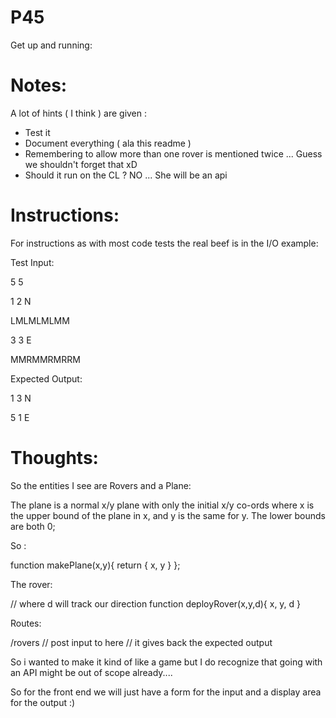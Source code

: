 # P45

Get up and running:

# Notes:

A lot of hints ( I think ) are given :

- Test it
- Document everything ( ala this readme )
- Remembering to allow more than one rover is mentioned twice ... Guess we shouldn't forget that xD
- Should it run on the CL ? NO ... She will be an api
 
# Instructions:

For instructions as with most code tests the real beef is in the I/O example:

Test Input:

5 5

1 2 N

LMLMLMLMM

3 3 E

MMRMMRMRRM

Expected Output:

1 3 N

5 1 E

# Thoughts:

So the entities I see are Rovers and a Plane:

The plane is a normal x/y plane with only the initial x/y co-ords where x is the upper bound of the plane in x, and y is the same for y.
The lower bounds are both 0;

So :

function makePlane(x,y){
   return {
       x,
       y
   }
};

The rover:

// where d will track our direction
function deployRover(x,y,d){
    x,
    y,
    d
}

Routes: 

/rovers // post input to here
       // it gives back the expected output
       
So i wanted to make it kind of like a game but I do recognize that going with an API might be out of scope already....

So for the front end we will just have a form for the input and a display area for the output :) 
